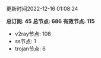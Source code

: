 更新时间2022-12-16 01:08:24

**总订阅: 45**
**总节点: 686**
**有效节点: 115**
- v2ray节点: 108
- ss节点: 1
- trojan节点: 6

